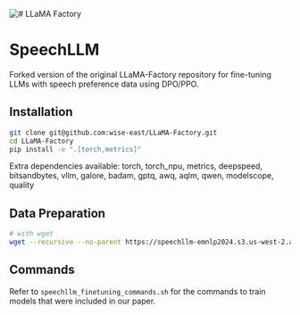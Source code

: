 ![# LLaMA Factory](assets/logo.png)

# SpeechLLM 

Forked version of the original LLaMA-Factory repository for fine-tuning LLMs with speech preference data using DPO/PPO. 

## Installation

```bash
git clone git@github.com:wise-east/LLaMA-Factory.git
cd LLaMA-Factory
pip install -e ".[torch,metrics]"
```

Extra dependencies available: torch, torch_npu, metrics, deepspeed, bitsandbytes, vllm, galore, badam, gptq, awq, aqlm, qwen, modelscope, quality

## Data Preparation 

```bash 
# with wget
wget --recursive --no-parent https://speechllm-emnlp2024.s3.us-west-2.amazonaws.com/llamafactory_data/ -P data/
```

## Commands 

Refer to `speechllm_finetuning_commands.sh` for the commands to train models that were included in our paper. 
